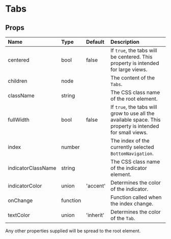 Tabs
====



Props
-----

| Name | Type | Default | Description |
|:-----|:-----|:--------|:------------|
| centered | bool | false | If `true`, the tabs will be centered. This property is intended for large views. |
| children | node |  | The content of the `Tabs`. |
| className | string |  | The CSS class name of the root element. |
| fullWidth | bool | false | If `true`, the tabs will grow to use all the available space. This property is intended for small views. |
| index | number |  | The index of the currently selected `BottomNavigation`. |
| indicatorClassName | string |  | The CSS class name of the indicator element. |
| indicatorColor | union | 'accent' | Determines the color of the indicator. |
| onChange | function |  | Function called when the index change. |
| textColor | union | 'inherit' | Determines the color of the `Tab`. |

Any other properties supplied will be spread to the root element.
